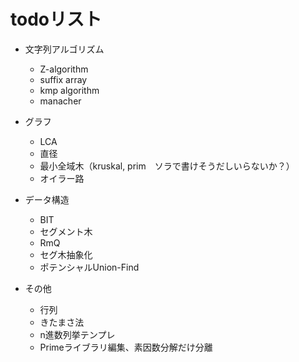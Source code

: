 
# todoリスト

- 文字列アルゴリズム
  - Z-algorithm
  - suffix array
  - kmp algorithm
  - manacher
  
- グラフ
  - LCA
  - 直径
  - 最小全域木（kruskal, prim　ソラで書けそうだしいらないか？）
  - オイラー路

- データ構造
  - BIT
  - セグメント木
  - RmQ
  - セグ木抽象化
  - ポテンシャルUnion-Find
  
- その他
  - 行列
  - きたまさ法
  - n進数列挙テンプレ
  - Primeライブラリ編集、素因数分解だけ分離
